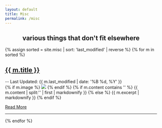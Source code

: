 ```yaml
---
layout: default
title: Misc
permalink: /misc
---
```

<h2 style="text-align: center">various things that don't fit elsewhere</h2>

{% assign sorted = site.misc | sort: 'last_modified' | reverse %}
{% for m in sorted %}
<div class="index_item_title">
<h2 class="no_break_title inline"><a href="{{ m.url }}">{{ m.title }}</a></h2>
<div class="metadata inline">-- Last Updated: {{ m.last_modified | date: '%B %d, %Y' }}</div>
</div>
{% if m.image %}
<img src="{{ site.baseurl }}/images/{{ m.image }}" class="excerpt_image">
{% endif %}
{% if m.content contains '<!--more-->' %}
{{ m.content | split:'<!--more-->' | first | markdownify }}
{% else %}
{{ m.excerpt | markdownify }}
{% endif %}

<a href="{{ m.url }}">Read More</a>
<hr>
{% endfor %}
